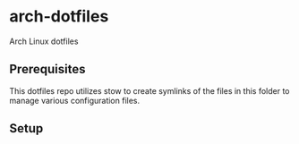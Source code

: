 # arch-dotfiles
Arch Linux dotfiles

## Prerequisites

This dotfiles repo utilizes stow to create symlinks of the files in this folder to manage various configuration files.

## Setup